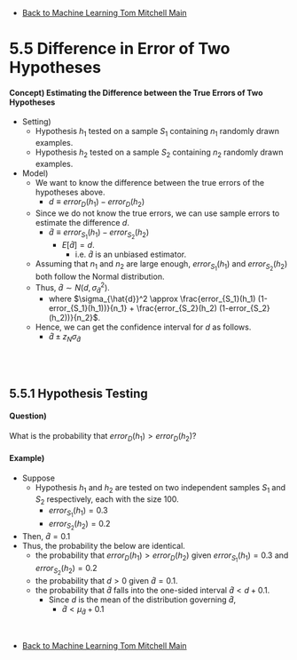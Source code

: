 * [Back to Machine Learning Tom Mitchell Main](../../main.md)

# 5.5 Difference in Error of Two Hypotheses

#### Concept) Estimating the Difference between the True Errors of Two Hypotheses
- Setting)
  - Hypothesis $h_1$ tested on a sample $S_1$ containing $n_1$ randomly drawn examples.
  - Hypothesis $h_2$ tested on a sample $S_2$ containing $n_2$ randomly drawn examples.
- Model)
  - We want to know the difference between the true errors of the hypotheses above.
    - $d \equiv error_D(h_1) - error_D(h_2)$
  - Since we do not know the true errors, we can use sample errors to estimate the difference $d$.
    - $\hat{d} \equiv error_{S_1}(h_1) - error_{S_2}(h_2)$
      - $E[\hat{d}] = d$.
        - i.e. $\hat{d}$ is an unbiased estimator.
  - Assuming that $n_1$ and $n_2$ are large enough, $error_{S_1}(h_1)$ and $error_{S_2}(h_2)$ both follow the Normal distribution.
  - Thus, $\hat{d} \sim N(d, \sigma_{\hat{d}}^2)$.
    - where $\sigma_{\hat{d}}^2 \approx \frac{error_{S_1}(h_1) (1-error_{S_1}(h_1))}{n_1} + \frac{error_{S_2}(h_2) (1-error_{S_2}(h_2))}{n_2}$.
  - Hence, we can get the confidence interval for $d$ as follows.
    - $\hat{d} \pm z_N \sigma_{\hat{d}}$


<br><br>

## 5.5.1 Hypothesis Testing
#### Question)
What is the probability that $error_D(h_1) > error_D(h_2)$?

#### Example)
- Suppose
  - Hypothesis $h_1$ and $h_2$ are tested on two independent samples $S_1$ and $S_2$ respectively, each with the size 100.
    - $error_{S_1}(h_1) = 0.3$
    - $error_{S_2}(h_2) = 0.2$
- Then, $\hat{d} = 0.1$
- Thus, the probability the below are identical.
  - the probability that $error_D(h_1) > error_D(h_2)$ given $error_{S_1}(h_1) = 0.3$ and $error_{S_2}(h_2) = 0.2$
  - the probability that $d \gt 0$ given $\hat{d} = 0.1$.
  - the probability that $\hat{d}$ falls into the one-sided interval $\hat{d} \lt d+0.1$.
    - Since $d$ is the mean of the distribution governing $\hat{d}$,
      - $\hat{d} \lt \mu_{\hat{d}}+0.1$






<br>

* [Back to Machine Learning Tom Mitchell Main](../../main.md)